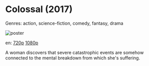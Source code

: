 # Colossal (2017)

Genres: action, science-fiction, comedy, fantasy, drama

![poster](http://image.tmdb.org/t/p/w500/4VOyofBd1pexblxtDZYtYIk7NI4.jpg)

en:
  [720p](magnet:?xt=urn:btih:EA9C71C32FA5677F8C0A125771207966E22ED39A&tr=udp://glotorrents.pw:6969/announce&tr=udp://tracker.opentrackr.org:1337/announce&tr=udp://torrent.gresille.org:80/announce&tr=udp://tracker.openbittorrent.com:80&tr=udp://tracker.coppersurfer.tk:6969&tr=udp://tracker.leechers-paradise.org:6969&tr=udp://p4p.arenabg.ch:1337&tr=udp://tracker.internetwarriors.net:1337)
  [1080p](magnet:?xt=urn:btih:C8C56E2D6968230D9307BB5E39CA3DC30BB4920E&tr=udp://glotorrents.pw:6969/announce&tr=udp://tracker.opentrackr.org:1337/announce&tr=udp://torrent.gresille.org:80/announce&tr=udp://tracker.openbittorrent.com:80&tr=udp://tracker.coppersurfer.tk:6969&tr=udp://tracker.leechers-paradise.org:6969&tr=udp://p4p.arenabg.ch:1337&tr=udp://tracker.internetwarriors.net:1337)
  


A woman discovers that severe catastrophic events are somehow connected to the mental breakdown from which she's suffering.